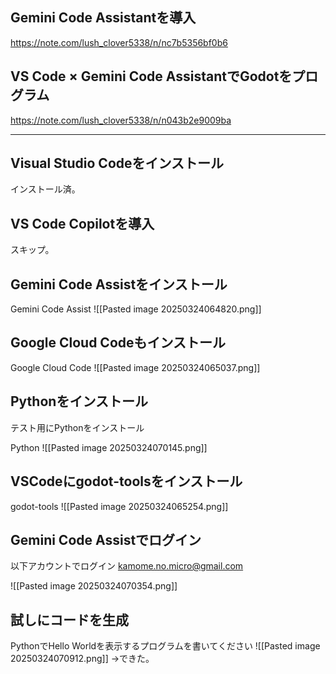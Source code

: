 ## Gemini Code Assistantを導入
https://note.com/lush_clover5338/n/nc7b5356bf0b6
## VS Code × Gemini Code AssistantでGodotをプログラム
https://note.com/lush_clover5338/n/n043b2e9009ba

---
## Visual Studio Codeをインストール
インストール済。

## VS Code Copilotを導入
スキップ。

## Gemini Code Assistをインストール

Gemini Code Assist
![[Pasted image 20250324064820.png]]

## Google Cloud Codeもインストール

Google Cloud Code
![[Pasted image 20250324065037.png]]

## Pythonをインストール
テスト用にPythonをインストール

Python
![[Pasted image 20250324070145.png]]

## VSCodeにgodot-toolsをインストール

godot-tools
![[Pasted image 20250324065254.png]]

## Gemini Code Assistでログイン

以下アカウントでログイン
kamome.no.micro@gmail.com

![[Pasted image 20250324070354.png]]

## 試しにコードを生成

PythonでHello Worldを表示するプログラムを書いてください
![[Pasted image 20250324070912.png]]
→できた。






